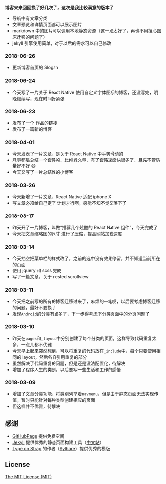**博客来来回回换了好几次了，这次是我比较满意的版本了**

- 导航中有文章分类
- 文章预览和详情页面都可以展示图片
- markdown 中的图片可以调用本地静态资源（这一点太好了，再也不用担心图床迁移的问题了）
- jekyll 引擎使用简单，对于以后的需求可以自己修改

### 2018-06-26

- 更新博客首页的 Slogan

### 2018-06-24

- 今天写了一片关于 React Native 使用自定义字体图标的博客，还没写完，明晚继续写，现在时间好紧张

### 2018-06-23

- 发布了一个 作品的链接
- 发布了一篇新的博客

### 2018-04-01

- 今天发表了一片文章，是关于 React Native 中手势滑动的
- 凡事都是总结一个套路的，比如发文章，有了套路速度快很多了，且先不管质量好不好 😄
- 今天又写了一片总结性的小博客

### 2018-03-26

- 今天新增了一片文章，React Native 适配 iphone X
- 写文章必须给自己定下 计划才行啊，感觉不知不觉又落下了

### 2018-03-17

- 昨天开了一片博客，叫做“推荐几个炫酷的 React Native 组件”，今天完成了
- 今天把文章缩略图的尺寸 进行了压缩，提高网站加载速度

### 2018-03-14

- 今天抽空把菜单栏的样式改了，之前的选中没有效果停留，并不知道当前所在的页面
- 使用 jquery 和 scss 完成
- 写了一篇文章，关于 nested scrollview

### 2018-03-11

- 今天把之前写的所有的博客迁移过来了，麻烦的一笔哎，以后要考虑博客迁移的问题，最好不要换了
- 发现`Android`的分类有点多了，下一步得考虑下分类页面中的分页问题了

### 2018-03-10

- 昨天在`pages`和`_layout`中分别创建了每个分类的页面，这样导致代码重复太多，一点儿都不优雅
- 今天早上起来突然想到，可以将重复的代码放在`_include`中，每个只要使用相同的 layout，然后各自引用重复的部分
- 虽然解决了代码重复的问题，但是还是没法配置化，待解决
- 增加了程序人生的类别，以后要写一些生活和工作的感悟

### 2018-03-09

- 增加了文章分类功能，将类别列举着`navmenu`，但是由于静态页面无法实现传值，暂时只能针对每种类型创建相应的页面
- 但这样并不优雅，待解决

## 感谢

- [GitHubPage](https://pages.github.com/) 提供免费空间
- [Jekyll](https://jekyllrb.com/) 提供优秀的静态页面构建工具（[中文站](https://www.jekyll.com.cn/)）
- [Type on Strap](https://github.com/Sylhare/Type-on-Strap) 的作者（[Sylhare](https://github.com/Sylhare)）提供优秀的模版

## License

[The MIT License (MIT)](https://raw.githubusercontent.com/Sylhare/Type-on-Strap/master/LICENSE)
